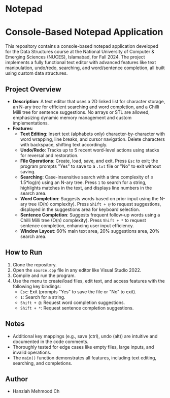 # Notepad
# Console-Based Notepad Application

This repository contains a console-based notepad application developed for the Data Structures course at the National University of Computer & Emerging Sciences (NUCES), Islamabad, for Fall 2024. The project implements a fully functional text editor with advanced features like text manipulation, undo/redo, searching, and word/sentence completion, all built using custom data structures.

## Project Overview
- **Description**: A text editor that uses a 2D linked list for character storage, an N-ary tree for efficient searching and word completion, and a Chilli Milli tree for sentence suggestions. No arrays or STL are allowed, emphasizing dynamic memory management and custom implementations.
- **Features**:
  - **Text Editing**: Insert text (alphabets only) character-by-character with word wrapping, line breaks, and cursor navigation. Delete characters with backspace, shifting text accordingly.
  - **Undo/Redo**: Tracks up to 5 recent word-level actions using stacks for reversal and restoration.
  - **File Operations**: Create, load, save, and exit. Press `Esc` to exit; the program prompts "Yes" to save to a `.txt` file or "No" to exit without saving.
  - **Searching**: Case-insensitive search with a time complexity of ≤ 1.5*log(n) using an N-ary tree. Press `1` to search for a string, highlights matches in the text, and displays line numbers in the search area.
  - **Word Completion**: Suggests words based on prior input using the N-ary tree (O(n) complexity). Press `Shift + @` to request suggestions, displayed in the suggestions area for keyboard selection.
  - **Sentence Completion**: Suggests frequent follow-up words using a Chilli Milli tree (O(n) complexity). Press `Shift + *` to request sentence completion, enhancing user input efficiency.
  - **Window Layout**: 60% main text area, 20% suggestions area, 20% search area.

## How to Run
1. Clone the repository.
2. Open the `source.cpp` file in any editor like Visual Studio 2022.
3. Compile and run the program.
4. Use the menu to create/load files, edit text, and access features with the following key bindings:
   - `Esc`: Exit (prompts "Yes" to save the file or "No" to exit).
   - `1`: Search for a string.
   - `Shift + @`: Request word completion suggestions.
   - `Shift + *`: Request sentence completion suggestions.

## Notes
- Additional key mappings (e.g., save (ctrl), undo (alt)) are intuitive and documented in the code comments.
- Thoroughly tested for edge cases like empty files, large inputs, and invalid operations.
- The `main()` function demonstrates all features, including text editing, searching, and completions.

## Author
- Hanzlah Mehmood Ch
